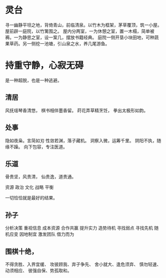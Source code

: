 
# 灵台

寻一幽静平坦之地，背倚青山，前临清泉。以竹木为框架，茅草覆顶，筑一小屋。屋前辟一庭院，以竹篱围之。
屋内分两室，一为休憩之室，置一木榻，简单被褥。一为静思之室，设一案几，摆放书籍经典。
庭院一侧开垦小块田地，可种蔬果草药。另一侧挖一池塘，引山泉之水，养几尾游鱼。

# 持重守静，心寂无碍
是一种超脱，也是一种逃避。

## 清居
风抚瑶琴香清悠，
棋书相伴墨香留。
莳花弄草精烹饪，
拳出太极形如韵。

## 处事
隐如夜枭。言简如刃
性敛若渊，落子藏机。
洞察入微，运筹千里。
阴阳不执，随缘不躁。
向下包容，专注医道。

## 乐道
骨贵坚，风贵清，
仙贵逸，道贵通。

资源 政治 文化 战略 平衡

一切恰恰就是最好的结果。

## 孙子
分析决策 重视信息
成本资源 合作共赢 
提升实力 造势待机 
寻找弱点 寻找先机 
随机应变 因地制宜 
激发团队 借力而为 

## 围棋十绝，
不得贪胜、入界宜缓、
攻彼顾我、弃子争先、
舍小就大、逢危须弃、
慎勿轻速、动须相应、
彼强自保、势孤取和。
